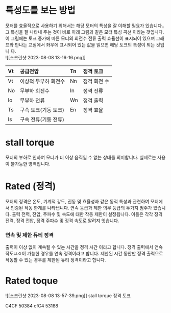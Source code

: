 # 특성도를 보는 방법
모터를 효율적으로 사용하기 위해서는 해당 모터의 특성을 잘 이해할 필요가 있습니다.. 그 특성을 잘 나타내 주는 것이 바로 아래 그림과 같은 모터 특성 곡선 이라는 것입니다.   
이 그림에는 토크 증가에 따른 모터의 회전수 전류 출력 효율선이 표시되어 있으며 그래프와 만나는 교점에서 좌우에 표시되어 있는 값을 읽으면 해당 토크의 특성이 되는 것입니 다.  
![[스크린샷 2023-08-08 13-16-16.png]]  

| Vt | 공급전압         | Tn | 정격 토크   |
|:---|:-------------|:---|:--------|
| Vt | 이상적 무부하 회전수  | Nn | 정격 회전 수 |
| No | 무부하 회전수      | In | 정격 전류   |
| Io | 무부하 전류       | Wn | 정격 출력   |
| Ts | 구속 토크(기동 토크) | En | 정격 효율   |
| Is | 구속 전류(기동 전류) |    |         |  


# stall torque
모터의 부하로 인하여 모터가 더 이상 움직일 수 없는 상태를 의미합니다.   실제로는 사용이 불가능한 영역입니다.  

# Rated (정격)
모터의 정격은 온도, 기계적 강도, 진동 및 효율성과 같은 동적 특성과 관련하여 모터에서 인증된 작동 한계를 나타냅니다. 연속 등급과 제한 의무 등급의 두가지 범주가 있습니다. 출력 전력, 전압, 주파수 및 속도에 대한 작동 제한이 설정됩니다.   이들은 각각 정격 전력, 정격 전압, 정격 주파수 및 정격 속도로 알려져 잇습니다.
### 연속 및 제한 듀티 정격
출력이 이상 없이 계속될 수 있는 시간을 정격 시간 이라고 합니다. 정격 출력에서 연속 작도ㅛㅇ이 가능한 경우를 연속 정격이라고 합니다. 제한된 시간 동안만 정격 출력으로 작동할 수 있는 경우를 제한된 듀티 정격이라고 합니다. 

# Rated toque

![[스크린샷 2023-08-08 13-57-39.png]]
 stall torque 
 정격 토크 

C4CF 50384
cfC4 53188